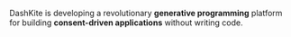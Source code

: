 DashKite is developing a revolutionary **generative programming** platform for building **consent-driven applications** without writing code.
